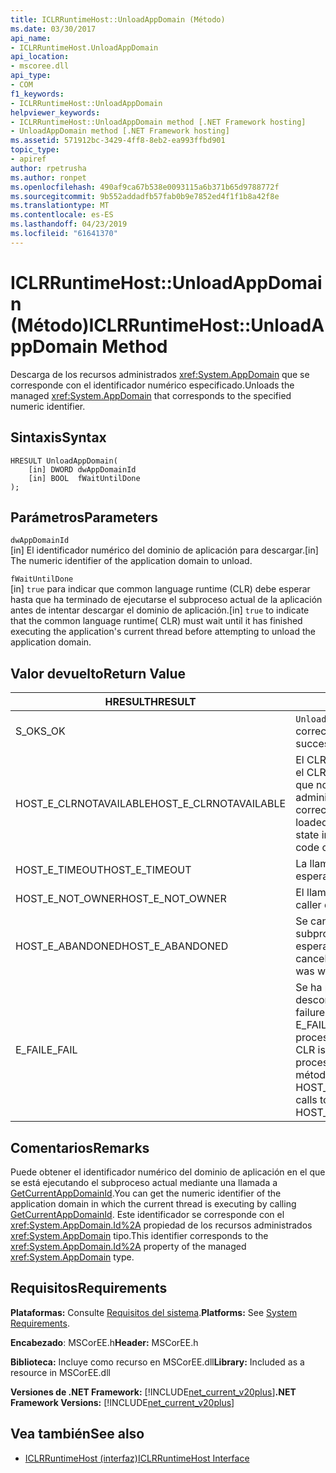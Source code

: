 ```yaml
---
title: ICLRRuntimeHost::UnloadAppDomain (Método)
ms.date: 03/30/2017
api_name:
- ICLRRuntimeHost.UnloadAppDomain
api_location:
- mscoree.dll
api_type:
- COM
f1_keywords:
- ICLRRuntimeHost::UnloadAppDomain
helpviewer_keywords:
- ICLRRuntimeHost::UnloadAppDomain method [.NET Framework hosting]
- UnloadAppDomain method [.NET Framework hosting]
ms.assetid: 571912bc-3429-4ff8-8eb2-ea993ffbd901
topic_type:
- apiref
author: rpetrusha
ms.author: ronpet
ms.openlocfilehash: 490af9ca67b538e0093115a6b371b65d9788772f
ms.sourcegitcommit: 9b552addadfb57fab0b9e7852ed4f1f1b8a42f8e
ms.translationtype: MT
ms.contentlocale: es-ES
ms.lasthandoff: 04/23/2019
ms.locfileid: "61641370"
---
```

# <a name="iclrruntimehostunloadappdomain-method"></a><span data-ttu-id="0624e-102">ICLRRuntimeHost::UnloadAppDomain (Método)</span><span class="sxs-lookup"><span data-stu-id="0624e-102">ICLRRuntimeHost::UnloadAppDomain Method</span></span>
<span data-ttu-id="0624e-103">Descarga de los recursos administrados <xref:System.AppDomain> que se corresponde con el identificador numérico especificado.</span><span class="sxs-lookup"><span data-stu-id="0624e-103">Unloads the managed <xref:System.AppDomain> that corresponds to the specified numeric identifier.</span></span>  
  
## <a name="syntax"></a><span data-ttu-id="0624e-104">Sintaxis</span><span class="sxs-lookup"><span data-stu-id="0624e-104">Syntax</span></span>  
  
```  
HRESULT UnloadAppDomain(  
    [in] DWORD dwAppDomainId  
    [in] BOOL  fWaitUntilDone  
);  
```  
  
## <a name="parameters"></a><span data-ttu-id="0624e-105">Parámetros</span><span class="sxs-lookup"><span data-stu-id="0624e-105">Parameters</span></span>  
 `dwAppDomainId`  
 <span data-ttu-id="0624e-106">[in] El identificador numérico del dominio de aplicación para descargar.</span><span class="sxs-lookup"><span data-stu-id="0624e-106">[in] The numeric identifier of the application domain to unload.</span></span>  
  
 `fWaitUntilDone`  
 <span data-ttu-id="0624e-107">[in] `true` para indicar que common language runtime (CLR) debe esperar hasta que ha terminado de ejecutarse el subproceso actual de la aplicación antes de intentar descargar el dominio de aplicación.</span><span class="sxs-lookup"><span data-stu-id="0624e-107">[in] `true` to indicate that the common language runtime( CLR) must wait until it has finished executing the application's current thread before attempting to unload the application domain.</span></span>  
  
## <a name="return-value"></a><span data-ttu-id="0624e-108">Valor devuelto</span><span class="sxs-lookup"><span data-stu-id="0624e-108">Return Value</span></span>  
  
|<span data-ttu-id="0624e-109">HRESULT</span><span class="sxs-lookup"><span data-stu-id="0624e-109">HRESULT</span></span>|<span data-ttu-id="0624e-110">Descripción</span><span class="sxs-lookup"><span data-stu-id="0624e-110">Description</span></span>|  
|-------------|-----------------|  
|<span data-ttu-id="0624e-111">S_OK</span><span class="sxs-lookup"><span data-stu-id="0624e-111">S_OK</span></span>|<span data-ttu-id="0624e-112">`UnloadAppDomain` se devolvió correctamente.</span><span class="sxs-lookup"><span data-stu-id="0624e-112">`UnloadAppDomain` returned successfully.</span></span>|  
|<span data-ttu-id="0624e-113">HOST_E_CLRNOTAVAILABLE</span><span class="sxs-lookup"><span data-stu-id="0624e-113">HOST_E_CLRNOTAVAILABLE</span></span>|<span data-ttu-id="0624e-114">El CLR no se ha cargado en un proceso o el CLR se encuentra en un estado en el que no se puede ejecutar código administrado o procesar la llamada correctamente.</span><span class="sxs-lookup"><span data-stu-id="0624e-114">The CLR has not been loaded into a process, or the CLR is in a state in which it cannot run managed code or process the call successfully.</span></span>|  
|<span data-ttu-id="0624e-115">HOST_E_TIMEOUT</span><span class="sxs-lookup"><span data-stu-id="0624e-115">HOST_E_TIMEOUT</span></span>|<span data-ttu-id="0624e-116">La llamada ha agotado el tiempo de espera.</span><span class="sxs-lookup"><span data-stu-id="0624e-116">The call timed out.</span></span>|  
|<span data-ttu-id="0624e-117">HOST_E_NOT_OWNER</span><span class="sxs-lookup"><span data-stu-id="0624e-117">HOST_E_NOT_OWNER</span></span>|<span data-ttu-id="0624e-118">El llamador no posee el bloqueo.</span><span class="sxs-lookup"><span data-stu-id="0624e-118">The caller does not own the lock.</span></span>|  
|<span data-ttu-id="0624e-119">HOST_E_ABANDONED</span><span class="sxs-lookup"><span data-stu-id="0624e-119">HOST_E_ABANDONED</span></span>|<span data-ttu-id="0624e-120">Se canceló un evento mientras un subproceso bloqueado o fibra estaba esperando en ella.</span><span class="sxs-lookup"><span data-stu-id="0624e-120">An event was canceled while a blocked thread or fiber was waiting on it.</span></span>|  
|<span data-ttu-id="0624e-121">E_FAIL</span><span class="sxs-lookup"><span data-stu-id="0624e-121">E_FAIL</span></span>|<span data-ttu-id="0624e-122">Se ha producido un error irrecuperable desconocido.</span><span class="sxs-lookup"><span data-stu-id="0624e-122">An unknown catastrophic failure occurred.</span></span> <span data-ttu-id="0624e-123">Si el método devuelve E_FAIL, CLR ya no es utilizable dentro del proceso.</span><span class="sxs-lookup"><span data-stu-id="0624e-123">If a method returns E_FAIL, the CLR is no longer usable within the process.</span></span> <span data-ttu-id="0624e-124">Las llamadas posteriores a métodos de hospedaje devuelven HOST_E_CLRNOTAVAILABLE.</span><span class="sxs-lookup"><span data-stu-id="0624e-124">Subsequent calls to hosting methods return HOST_E_CLRNOTAVAILABLE.</span></span>|  
  
## <a name="remarks"></a><span data-ttu-id="0624e-125">Comentarios</span><span class="sxs-lookup"><span data-stu-id="0624e-125">Remarks</span></span>  
 <span data-ttu-id="0624e-126">Puede obtener el identificador numérico del dominio de aplicación en el que se está ejecutando el subproceso actual mediante una llamada a [GetCurrentAppDomainId](../../../../docs/framework/unmanaged-api/hosting/iclrruntimehost-getcurrentappdomainid-method.md).</span><span class="sxs-lookup"><span data-stu-id="0624e-126">You can get the numeric identifier of the application domain in which the current thread is executing by calling [GetCurrentAppDomainId](../../../../docs/framework/unmanaged-api/hosting/iclrruntimehost-getcurrentappdomainid-method.md).</span></span> <span data-ttu-id="0624e-127">Este identificador se corresponde con el <xref:System.AppDomain.Id%2A> propiedad de los recursos administrados <xref:System.AppDomain> tipo.</span><span class="sxs-lookup"><span data-stu-id="0624e-127">This identifier corresponds to the <xref:System.AppDomain.Id%2A> property of the managed <xref:System.AppDomain> type.</span></span>  
  
## <a name="requirements"></a><span data-ttu-id="0624e-128">Requisitos</span><span class="sxs-lookup"><span data-stu-id="0624e-128">Requirements</span></span>  
 <span data-ttu-id="0624e-129">**Plataformas:** Consulte [Requisitos del sistema](../../../../docs/framework/get-started/system-requirements.md).</span><span class="sxs-lookup"><span data-stu-id="0624e-129">**Platforms:** See [System Requirements](../../../../docs/framework/get-started/system-requirements.md).</span></span>  
  
 <span data-ttu-id="0624e-130">**Encabezado**: MSCorEE.h</span><span class="sxs-lookup"><span data-stu-id="0624e-130">**Header:** MSCorEE.h</span></span>  
  
 <span data-ttu-id="0624e-131">**Biblioteca:** Incluye como recurso en MSCorEE.dll</span><span class="sxs-lookup"><span data-stu-id="0624e-131">**Library:** Included as a resource in MSCorEE.dll</span></span>  
  
 <span data-ttu-id="0624e-132">**Versiones de .NET Framework:** [!INCLUDE[net_current_v20plus](../../../../includes/net-current-v20plus-md.md)]</span><span class="sxs-lookup"><span data-stu-id="0624e-132">**.NET Framework Versions:** [!INCLUDE[net_current_v20plus](../../../../includes/net-current-v20plus-md.md)]</span></span>  
  
## <a name="see-also"></a><span data-ttu-id="0624e-133">Vea también</span><span class="sxs-lookup"><span data-stu-id="0624e-133">See also</span></span>

- [<span data-ttu-id="0624e-134">ICLRRuntimeHost (interfaz)</span><span class="sxs-lookup"><span data-stu-id="0624e-134">ICLRRuntimeHost Interface</span></span>](../../../../docs/framework/unmanaged-api/hosting/iclrruntimehost-interface.md)
